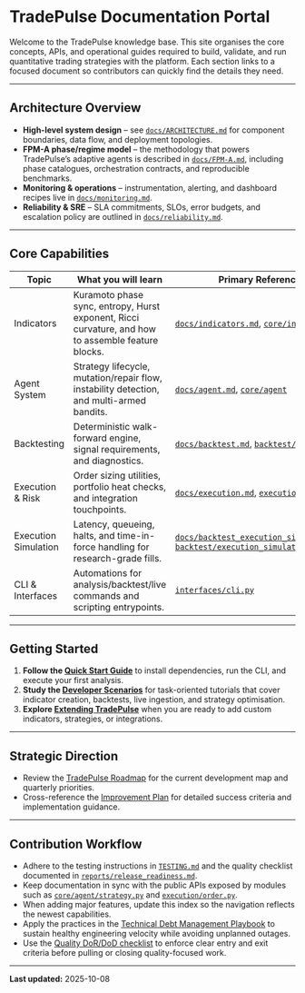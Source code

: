 # TradePulse Documentation Portal

Welcome to the TradePulse knowledge base. This site organises the core
concepts, APIs, and operational guides required to build, validate, and run
quantitative trading strategies with the platform. Each section links to a
focused document so contributors can quickly find the details they need.

---

## Architecture Overview

- **High-level system design** – see [`docs/ARCHITECTURE.md`](ARCHITECTURE.md)
  for component boundaries, data flow, and deployment topologies.
- **FPM-A phase/regime model** – the methodology that powers TradePulse’s
  adaptive agents is described in [`docs/FPM-A.md`](FPM-A.md), including phase
  catalogues, orchestration contracts, and reproducible benchmarks.
- **Monitoring & operations** – instrumentation, alerting, and dashboard
  recipes live in [`docs/monitoring.md`](monitoring.md).
- **Reliability & SRE** – SLA commitments, SLOs, error budgets, and escalation
  policy are outlined in [`docs/reliability.md`](reliability.md).

---

## Core Capabilities

| Topic | What you will learn | Primary References |
| ----- | ------------------- | ------------------ |
| Indicators | Kuramoto phase sync, entropy, Hurst exponent, Ricci curvature, and how to assemble feature blocks. | [`docs/indicators.md`](indicators.md), [`core/indicators`](../core/indicators) |
| Agent System | Strategy lifecycle, mutation/repair flow, instability detection, and multi-armed bandits. | [`docs/agent.md`](agent.md), [`core/agent`](../core/agent) |
| Backtesting | Deterministic walk-forward engine, signal requirements, and diagnostics. | [`docs/backtest.md`](backtest.md), [`backtest/engine.py`](../backtest/engine.py) |
| Execution & Risk | Order sizing utilities, portfolio heat checks, and integration touchpoints. | [`docs/execution.md`](execution.md), [`execution`](../execution) |
| Execution Simulation | Latency, queueing, halts, and time-in-force handling for research-grade fills. | [`docs/backtest_execution_simulation.md`](backtest_execution_simulation.md), [`backtest/execution_simulation.py`](../backtest/execution_simulation.py) |
| CLI & Interfaces | Automations for analysis/backtest/live commands and scripting entrypoints. | [`interfaces/cli.py`](../interfaces/cli.py) |

---

## Getting Started

1. **Follow the [Quick Start Guide](quickstart.md)** to install dependencies,
   run the CLI, and execute your first analysis.
2. **Study the [Developer Scenarios](scenarios.md)** for task-oriented
   tutorials that cover indicator creation, backtests, live ingestion, and
   strategy optimisation.
3. **Explore [Extending TradePulse](extending.md)** when you are ready to add
   custom indicators, strategies, or integrations.

---

## Strategic Direction

- Review the [TradePulse Roadmap](roadmap.md) for the current development map and
  quarterly priorities.
- Cross-reference the [Improvement Plan](improvement_plan.md) for detailed
  success criteria and implementation guidance.

---

## Contribution Workflow

- Adhere to the testing instructions in [`TESTING.md`](../TESTING.md) and the
  quality checklist documented in [`reports/release_readiness.md`](../reports/release_readiness.md).
- Keep documentation in sync with the public APIs exposed by modules such as
  [`core/agent/strategy.py`](../core/agent/strategy.py) and
  [`execution/order.py`](../execution/order.py).
- When adding major features, update this index so the navigation reflects the
  newest capabilities.
- Apply the practices in the [Technical Debt Management Playbook](technical-debt.md)
  to sustain healthy engineering velocity while avoiding unplanned outages.
- Use the [Quality DoR/DoD checklist](quality-dor-dod.md) to enforce clear entry
  and exit criteria before pulling or closing quality-focused work.

---

**Last updated:** 2025-10-08
